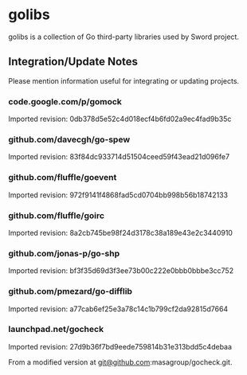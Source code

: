 # golibs

golibs is a collection of Go third-party libraries used by Sword project.

## Integration/Update Notes

Please mention information useful for integrating or updating projects.

### code.google.com/p/gomock

Imported revision: 0db378d5e52c4d018ecf4b6fd02a9ec4fad9b35c

### github.com/davecgh/go-spew

Imported revision: 83f84dc933714d51504ceed59f43ead21d096fe7

### github.com/fluffle/goevent

Imported revision: 972f9141f4868fad5cd0704bb998b56b18742133

### github.com/fluffle/goirc

Imported revision: 8a2cb745be98f24d3178c38a189e43e2c3440910

### github.com/jonas-p/go-shp

Imported revision: bf3f35d69d3f3ee73b00c222e0bbb0bbbe3cc752

### github.com/pmezard/go-difflib

Imported revision: a77cab6ef25e3a78c14c1b799cf2da92815d7664

### launchpad.net/gocheck

Imported revision: 27d9b36f7bd9eede759814b31e313bdd5c4debaa

From a modified version at git@github.com:masagroup/gocheck.git.


